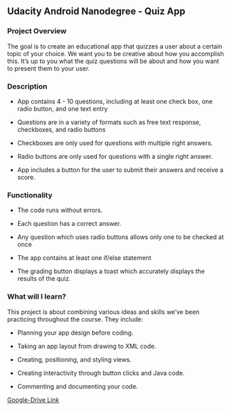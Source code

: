 ## Udacity Android Nanodegree - Quiz App

### Project Overview 
The goal is to create an educational app that quizzes a user about a certain topic of your choice. We want you to be creative about how you accomplish this. It’s up to you what the quiz questions will be about and how you want to present them to your user. 

### Description 

* App contains 4 - 10 questions, including at least one check box, one radio button, and one text entry

* Questions are in a variety of formats such as free text response, checkboxes, and radio buttons

* Checkboxes are only used for questions with multiple right answers.

* Radio buttons are only used for questions with a single right answer.

* App includes a button for the user to submit their answers and receive a score.

### Functionality

* The code runs without errors.

* Each question has a correct answer.

* Any question which uses radio buttons allows only one to be checked at once

* The app contains at least one if/else statement

* The grading button displays a toast which accurately displays the results of the quiz.



### What will I learn?
 This project is about combining various ideas and skills we’ve been practicing throughout the course. They include:

*  Planning your app design before coding.

* Taking an app layout from drawing to XML code.

* Creating, positioning, and styling views.

* Creating interactivity through button clicks and Java code.

* Commenting and documenting your code.

[Google-Drive Link](https://drive.google.com/open?id=1XsUD6UY3dUN7rVFw80ouFTVjhpoK5Q5c)





